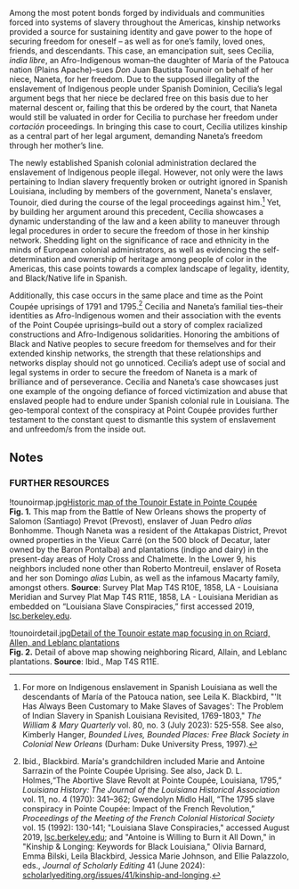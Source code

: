 Among the most potent bonds forged by individuals and communities forced into systems of slavery throughout the Americas, kinship networks provided a source for sustaining identity and gave power to the hope of securing freedom for oneself – as well as for one’s family, loved ones, friends, and descendants. This case, an emancipation suit, sees Cecilia, *india libre*, an Afro-Indigenous woman–the daughter of María of the Patouca nation (Plains Apache)–sues *Don* Juan Bautista Tounoir on behalf of her niece, Naneta, for her freedom. Due to the supposed illegality of the enslavement of Indigenous people under Spanish Dominion, Cecilia’s legal argument begs that her niece be declared free on this basis due to her maternal descent or, failing that this be ordered by the court, that Naneta would still be valuated in order for Cecilia to purchase her freedom under *cortación* proceedings. In bringing this case to court, Cecilia utilizes kinship as a central part of her legal argument, demanding Naneta’s freedom through her mother’s line.  
  
The newly established Spanish colonial administration declared the enslavement of Indigenous people illegal. However, not only were the laws pertaining to Indian slavery frequently broken or outright ignored in Spanish Louisiana, including by members of the government, Naneta's enslaver, Tounoir, died during the course of the legal proceedings against him.[^i] Yet, by building her argument around this precedent, Cecilia showcases a dynamic understanding of the law and a keen ability to maneuver through legal procedures in order to secure the freedom of those in her kinship network. Shedding light on the significance of race and ethnicity in the minds of European colonial administrators, as well as evidencing the self-determination and ownership of heritage among people of color in the Americas, this case points towards a complex landscape of legality, identity, and Black/Native life in Spanish.  
  
Additionally, this case occurs in the same place and time as the Point Coupée uprisings of 1791 and 1795.[^ii] Cecilia and Naneta’s familial ties–their identities as Afro-Indigenous women and their association with the events of the Point Coupée uprisings–build out a story of complex racialized constructions and Afro-Indigenous solidarities. Honoring the ambitions of Black and Native peoples to secure freedom for themselves and for their extended kinship networks, the strength that these relationships and networks display should not go unnoticed. Cecilia’s adept use of social and legal systems in order to secure the freedom of Naneta is a mark of brilliance and of perseverance. Cecilia and Naneta’s case showcases just one example of the ongoing defiance of forced victimization and abuse that enslaved people had to endure under Spanish colonial rule in Louisiana. The geo-temporal context of the conspiracy at Point Coupée provides further testament to the constant quest to dismantle this system of enslavement and unfreedom/s from the inside out.  
  
## Notes  
  
[^i]: For more on Indigenous enslavement in Spanish Louisiana as well the descendants of María of the Patouca nation, see Leila K. Blackbird, "'It Has Always Been Customary to Make Slaves of Savages': The Problem of Indian Slavery in Spanish Louisiana Revisited, 1769-1803," *The William & Mary Quarterly* vol. 80, no. 3 (July 2023): 525-558. See also, Kimberly Hanger, *Bounded Lives, Bounded Places: Free Black Society in Colonial New Orleans* (Durham: Duke University Press, 1997).  
  
[^ii]: Ibid., Blackbird. María's grandchildren included Marie and Antoine Sarrazin of the Pointe Coupée Uprising. See also, Jack D. L. Holmes,“The Abortive Slave Revolt at Pointe Coupée, Louisiana, 1795,” *Louisiana History: The Journal of the Louisiana Historical Association* vol. 11, no. 4 (1970): 341–362; Gwendolyn Midlo Hall, “The 1795 slave conspiracy in Pointe Coupée: Impact of the French Revolution,” *Proceedings of the Meeting of the French Colonial Historical Society* vol. 15 (1992): 130-141; "Louisiana Slave Conspiracies," accessed August 2019, [lsc.berkeley.edu](lsc.berkeley.edu); and "Antoine is Willing to Burn it All Down," in "Kinship & Longing: Keywords for Black Louisiana," Olivia Barnard, Emma Bilski, Leila Blackbird, Jessica Marie Johnson, and Ellie Palazzolo, eds., *Journal of Scholarly Editing* 41 (June 2024): [scholarlyediting.org/issues/41/kinship-and-longing](scholarlyediting.org/issues/41/kinship-and-longing).  
  
### FURTHER RESOURCES  
  
!tounoirmap.jpg[Historic map of the Tounoir Estate in Pointe Coupée]()  
**Fig. 1.** This map from the Battle of New Orleans shows the property of Salomon (Santiago) Prevot (Prevost), enslaver of Juan Pedro *alias* Bonhomme. Though Naneta was a resident of the Attakapas District, Prevot owned properties in the Vieux Carré (on the 500 block of Decatur, later owned by the Baron Pontalba) and plantations (indigo and dairy) in the present-day areas of Holy Cross and Chalmette. In the Lower 9, his neighbors included none other than Roberto Montreuil, enslaver of Roseta and her son Domingo *alias* Lubin, as well as the infamous Macarty family, amongst others. **Source**: Survey Plat Map T4S R10E, 1858, LA - Louisiana 
Meridian and Survey Plat Map T4S R11E, 1858, LA - Louisiana Meridian as embedded on “Louisiana Slave Conspiracies,” first accessed 2019, [lsc.berkeley.edu](lsc.berkeley.edu). 

!tounoirdetail.jpg[Detail of the Tounoir estate map focusing in on Rciard, Allen, and Leblanc plantations]()  
**Fig. 2.** Detail of above map showing neighboring Ricard, Allain, and Leblanc plantations.  **Source**: Ibid., Map T4S R11E.
